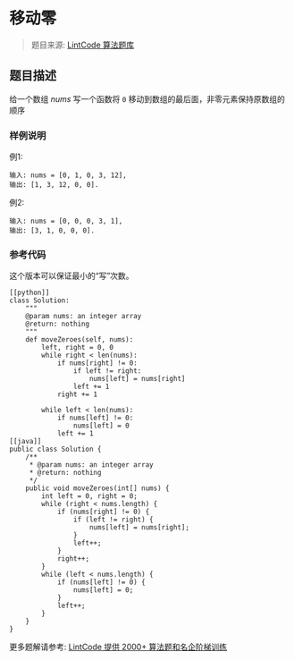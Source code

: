 # 移动零
 > 题目来源: [LintCode 算法题库](https://www.lintcode.com/problem/move-zeroes/?utm_source=sc-github-wzz)
 ## 题目描述
 给一个数组 *nums* 写一个函数将 `0` 移动到数组的最后面，非零元素保持原数组的顺序
 ### 样例说明
 例1:
```
输入: nums = [0, 1, 0, 3, 12],
输出: [1, 3, 12, 0, 0].
```
例2:
```
输入: nums = [0, 0, 0, 3, 1],
输出: [3, 1, 0, 0, 0].
```


 ### 参考代码
 这个版本可以保证最小的“写”次数。
```
[[python]]
class Solution:
    """
    @param nums: an integer array
    @return: nothing
    """
    def moveZeroes(self, nums):
        left, right = 0, 0
        while right < len(nums):
            if nums[right] != 0:
                if left != right:
                    nums[left] = nums[right]
                left += 1
            right += 1
            
        while left < len(nums):
            if nums[left] != 0:
                nums[left] = 0
            left += 1
[[java]]
public class Solution {
    /**
     * @param nums: an integer array
     * @return: nothing
     */
    public void moveZeroes(int[] nums) {
        int left = 0, right = 0;
        while (right < nums.length) {
            if (nums[right] != 0) {
                if (left != right) {
                    nums[left] = nums[right];
                }
                left++;
            }
            right++;
        }
        while (left < nums.length) {
            if (nums[left] != 0) {
                nums[left] = 0;
            }
            left++;
        }
    }
}
```
 更多题解请参考: [LintCode 提供 2000+ 算法题和名企阶梯训练](https://www.lintcode.com/problem/?utm_source=sc-github-wzz)